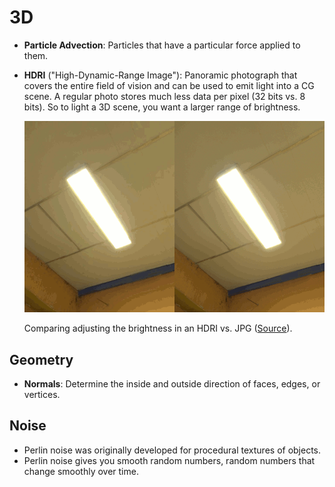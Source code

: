 # 3D

- **Particle Advection**: Particles that have a particular force applied to them.
- **HDRI** ("High-Dynamic-Range Image"): Panoramic photograph that covers the entire field of vision and can be used to emit light into a CG scene. A regular photo stores much less data per pixel (32 bits vs. 8 bits). So to light a 3D scene, you want a larger range of brightness.

    ![HDRI vs. JPG](assets/3d-hdri-vs-jpg.gif)

    Comparing adjusting the brightness in an HDRI vs. JPG ([Source](http://blog.gregzaal.com/2016/03/16/make-your-own-hdri/)).

## Geometry

- **Normals**: Determine the inside and outside direction of faces, edges, or vertices.

## Noise

- Perlin noise was originally developed for procedural textures of objects.
- Perlin noise gives you smooth random numbers, random numbers that change smoothly over time.
